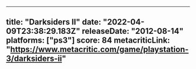 
---
title: "Darksiders II"
date: "2022-04-09T23:38:29.183Z"
releaseDate: "2012-08-14"
platforms: ["ps3"]
score: 84
metacriticLink: "https://www.metacritic.com/game/playstation-3/darksiders-ii"
---
